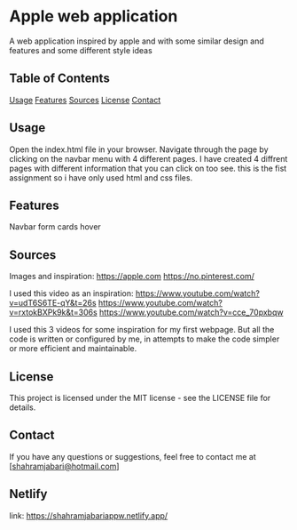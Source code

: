 # Apple web application

A web application inspired by apple and with some similar design and features and some different style ideas

## Table of Contents

[Usage](#usage)
[Features](#features)
[Sources](#sources)
[License](#license)
[Contact](#contact)

## Usage

Open the index.html file in your browser.
Navigate through the page by clicking on the navbar menu with 4 different pages. I have created 4 diffrent pages with different information that you can click on too see. this is the fist assignment so i have only used html and css files.

## Features

Navbar
form
cards
hover

## Sources

Images and inspiration:
https://apple.com
https://no.pinterest.com/

I used this video as an inspiration:
https://www.youtube.com/watch?v=udT6S6TE-qY&t=26s
https://www.youtube.com/watch?v=rxtokBXPk9k&t=306s
https://www.youtube.com/watch?v=cce_70pxbqw

I used this 3 videos for some inspiration for my first webpage.
But all the code is written or configured by me, in attempts to make the code simpler or more efficient and maintainable.

## License

This project is licensed under the MIT license - see the LICENSE file for details.

## Contact

If you have any questions or suggestions, feel free to contact me at [shahramjabari@hotmail.com]

## Netlify

link: https://shahramjabariappw.netlify.app/

